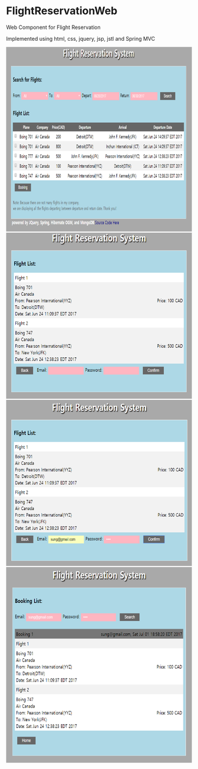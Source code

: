 # FlightReservationWeb
Web Component for Flight Reservation 

Implemented using html, css, jquery, jsp, jstl and Spring MVC


<img src="https://github.com/JamesSung/FlightReservationWeb/blob/master/flight1.PNG" width="850" height="500">


<img src="https://github.com/JamesSung/FlightReservationWeb/blob/master/flight2.PNG" width="750" height="450">

<img src="https://github.com/JamesSung/FlightReservationWeb/blob/master/flight3.PNG" width="750" height="450">

<img src="https://github.com/JamesSung/FlightReservationWeb/blob/master/flight4.PNG" width="750" height="530">
